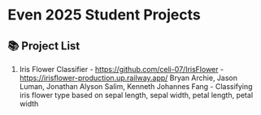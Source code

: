 # Even 2025 Student Projects

## 📚 Project List

1.  Iris Flower Classifier - https://github.com/celi-07/IrisFlower - https://irisflower-production.up.railway.app/
    Bryan Archie, Jason Luman, Jonathan Alyson Salim, Kenneth Johannes Fang - Classifying iris flower type based on sepal length, sepal width, petal length, petal width

